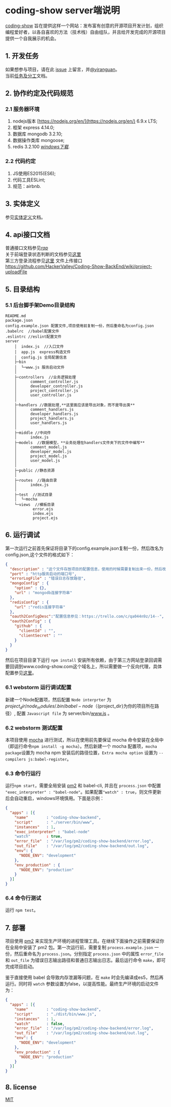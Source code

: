 # coding-show server端说明

[coding-show](http://www.coding-show.com) 旨在提供这样一个网站：发布富有创意的开源项目开发计划，组织编程爱好者，以各自喜欢的方法（技术栈）自由组队，并且给开发完成的开源项目提供一个自我展示的机会。

## 1. 开发任务

如果想参与项目，请在此 [issue](https://github.com/HackerValley/Coding-Show-BackEnd/issues/3) 上留言，并[@yiranguan](https://github.com/yiranguan)。  
当前[任务及分工](https://github.com/HackerValley/Coding-Show-BackEnd/wiki/task)文档。

## 2. 协作约定及代码规范

### 2.1 服务器环境

1. nodejs版本 [https://nodejs.org/en/](https://nodejs.org/en/)  6.9.x LTS;
2. 框架 express 4.14.0;
3. 数据库  mongodb 3.2.10; 
4. 数据操作类库 mongoose;
5. redis 3.2.100 [*windows下载*](https://github.com/MSOpenTech/redis/releases).

### 2.2 代码约定

1. JS使用ES2015(ES6);
2. 代码工具ESLint;
3. 规范：airbnb.

## 3. 实体定义

参见[实体定义](https://github.com/HackerValley/Coding-Show-BackEnd/wiki/schema)文档。

## 4. api接口文档

普通接口文档参见[*rap*](http://rap.taobao.org/workspace/myWorkspace.do?projectId=10767#81538)  
关于前端登录状态判断的文档参见[这里](https://github.com/HackerValley/Coding-Show-BackEnd/wiki/login_status)  
第三方登录流程参见[这里](https://github.com/HackerValley/Coding-Show-BackEnd/wiki/third_login)
文件上传接口 https://github.com/HackerValley/Coding-Show-BackEnd/wiki/project-uploadFile


## 5. 目录结构

### 5.1 后台脚手架Demo目录结构

```
README.md  
package.json
config.example.json 配置文件,项目使用前复制一份，然后重命名为config.json
.babelrc  //babel配置文件
.eslintrc //eslint配置文件
server
    │  index.js  //入口文件
    │  app.js  express构造文件
    │  config.js 全局配置信息
    ├─bin  
    │  └─www.js 服务启动文件
    │      
    ├─controllers  //业务逻辑处理
    │      comment_controller.js
    │      developer_controller.js
    │      project_controller.js
    │      user_controller.js
    │
    ├─handlers //数据处理,**这里面应该是导出对象，而不是导出类**
    │      comment_handlers.js
    │      developer_handlers.js
    │      project_handlers.js
    │      user_handlers.js
    │            
    ├─middle //中间件
    │      index.js      
    ├─models  //数据模型，**业务处理在handlers文件夹下的文件中编写**
    │      comment_model.js
    │      developer_model.js
    │      project_model.js
    │      user_model.js
    │
    ├─public //静态资源
    │    
    ├─routes  //路由目录
    │      index.js
    │      
    ├─test  //测试目录
    │  └─mocha
    └─views  //模板目录
            error.ejs
            index.ejs
            project.ejs
```
## 6. 运行调试

第一次运行之前首先保证将目录下的config.example.json复制一份，然后改名为config.json,这个文件的格式如下：

```json
{
  "description" : "这个文件存放项目的配置信息，使用的时候需要复制出来一份，然后改名为config.json",
  "port" : "http服务启动的端口号",
  "errorLogFile" : "错误日志存放路径",
  "mongoConfig" : {
    "option" : {},
    "url" : "mongodb连接字符串"
  },
  "redisConfig" : {
    "url" :"redis连接字符串"
  },
  "oauth2ConfigDesc":"配置信息参见：https://trello.com/c/qa044n9z/14--",
  "oauth2Config" : {
    "github" : {
      "clientId" : "",
      "clientSecret" : ""
    }
  }
}
```

然后在项目目录下运行 `npm install` 安装所有依赖，由于第三方网站登录回调需要回调到www.coding-show.com这个域名上，所以需要做一个反向代理，具体配置参见[这里](https://github.com/HackerValley/Coding-Show-BackEnd/wiki/server_config)。

### 6.1 webstorm 运行调试配置

新建一个Node配置项，然后配置 `Node interprter` 为 ${project_dir}/node_modules/.bin/babel-node （${project_dir}为你的项目所在路径）, 配置 `Javascript file` 为 server/bin/www.js 。

### 6.2 webstorm 测试配置

本项目使用 [mocha](https://mochajs.org) 进行测试，所以在使用前先要保证 mocha 命令安装在全局中（即运行命令`npm install -g mocha`）。然后新建一个 mocha 配置项，`mocha package`设置为 mocha npm 安装后的路径位置，`Extra mocha option` 设置为 `--compilers js:babel-register`。

### 6.3 命令行运行

运行`npm start`，需要全局安装 [pm2](http://pm2.keymetrics.io/) 和 babel-cli, 并且在 `process.json` 中配置 `"exec_interpreter" : "babel-node"`。如果配置`"watch" : true`，则文件更新后会自动重启，windows环境慎用。下面是示例：

```json
{
  "apps" : [{
    "name"        : "coding-show-backend",
    "script"      : "./server/bin/www",
    "instances"   : 1,
    "exec_interpreter" : "babel-node"
    "watch"       : true,
    "error_file"  : "/var/log/pm2/coding-show-backend/error.log",
    "out_file"    : "/var/log/pm2/coding-show-backend/out.log",
    "env": {
      "NODE_ENV": "development"
    },
    "env_production" : {
      "NODE_ENV": "production"
    }
  }]
}
```

### 6.4 命令行测试

运行 `npm test`。

## 7. 部署

项目使用 [pm2](http://pm2.keymetrics.io/) 来实现生产环境的进程管理工具。在继续下面操作之前需要保证你在全局中安装了 pm2 包。第一次运行前，需要复制 `process.example.json` 一份，然后重命名为 `process.json`。分别指定 `process.json` 中的属性 `error_file` 和 `out_file` 为错误日志输出路径和普通日志输出日志。最后运行命令 `make`，即可完成项目启动。

鉴于直接使用 babel 会导致内存泄漏等问题，在 `make` 时会先编译成es5，然后再运行。同时将 `watch` 参数设置为false，以提高性能。最终生产环境的启动文件为：

```json
{
  "apps" : [{
    "name"        : "coding-show-backend",
    "script"      : "./dist/bin/www.js",
    "instances"   : 1,
    "watch"       : false,
    "error_file"  : "/var/log/pm2/coding-show-backend/error.log",
    "out_file"    : "/var/log/pm2/coding-show-backend/out.log",
    "env": {
      "NODE_ENV": "development"
    },
    "env_production" : {
      "NODE_ENV": "production"
    }
  }]
}
```

## 8. license

[MIT](https://github.com/HackerValley/Coding-Show-BackEnd/blob/develop/LICENSE)